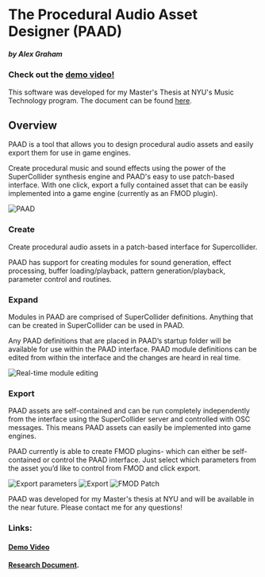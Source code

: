 # The Procedural Audio Asset Designer (PAAD)
##### by Alex Graham

### Check out the [demo video!](https://www.youtube.com/watch?v=TJlD6vVK9yk)

This software was developed for my Master's Thesis at NYU's Music Technology program. The document can be found [here](https://github.com/thealexgraham/paad/files/4624090/graham_paad_thesis.pdf).

## Overview
PAAD is a tool that allows you to design procedural audio assets and easily export them for use in game engines.

Create procedural music and sound effects using the power of the SuperCollider synthesis engine and PAAD's easy to use patch-based interface. With one click, export a fully contained asset that can be easily implemented into a game engine (currently as an FMOD plugin).

![PAAD](https://user-images.githubusercontent.com/3069010/81853415-60989980-952a-11ea-97bc-a848671516e8.png "PAAD Interface")

### Create
Create procedural audio assets in a patch-based interface for Supercollider.

PAAD has support for creating modules for sound generation, effect processing, buffer loading/playback, pattern generation/playback, parameter control and routines.

### Expand
Modules in PAAD are comprised of SuperCollider definitions. Anything that can be created in SuperCollider can be used in PAAD.

Any PAAD definitions that are placed in PAAD’s startup folder will be available for use within the PAAD interface.
PAAD module definitions can be edited from within the interface and the changes are heard in real time.

![Real-time module editing](https://user-images.githubusercontent.com/3069010/81853414-60000300-952a-11ea-9401-77a742f5c9b3.png)

### Export
PAAD assets are self-contained and can be run completely independently from the interface using the SuperCollider server and controlled with OSC messages. This means PAAD assets can easily be implemented into game engines.

PAAD currently is able to create FMOD plugins- which can either be self-contained or control the PAAD interface. Just select which parameters from the asset you’d like to control from FMOD and click export.


![Export parameters](http://alexgraham.net/paad/exportselect.png) ![Export](https://user-images.githubusercontent.com/3069010/81853413-60000300-952a-11ea-8810-291080e1afbe.png)
![FMOD Patch](https://user-images.githubusercontent.com/3069010/81853412-60000300-952a-11ea-8dba-ca202432e241.png)

PAAD was developed for my Master's thesis at NYU and will be available in the near future. Please contact me for any questions!

### Links:

#### [Demo Video](https://www.youtube.com/watch?v=TJlD6vVK9yk)

#### [Research Document](https://github.com/thealexgraham/paad/files/4624090/graham_paad_thesis.pdf).


